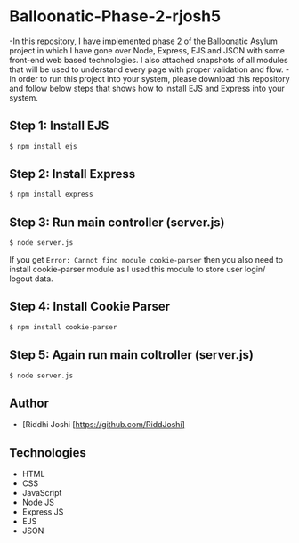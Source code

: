 # Balloonatic-Phase-2-rjosh5

-In this repository, I have implemented phase 2 of the Balloonatic Asylum project in which I have gone over Node, Express, EJS and JSON with some front-end web based technologies. I also attached snapshots of all modules that will be used to understand every page with proper validation and flow. 
-In order to run this project into your system, please download this repository and follow below steps that shows how to install EJS and Express into your system.

## Step 1: Install EJS
```bash
$ npm install ejs
```
## Step 2: Install Express
```bash
$ npm install express
```
## Step 3: Run main controller (server.js)
```bash
$ node server.js
```
If you get `Error: Cannot find module cookie-parser` then you also need to install cookie-parser module as I used this module to store user login/ logout data.
## Step 4: Install Cookie Parser
```bash
$ npm install cookie-parser
```
## Step 5: Again run main coltroller (server.js)
```bash
$ node server.js
```

## Author
- [Riddhi Joshi [https://github.com/RiddJoshi]

## Technologies
- HTML
- CSS
- JavaScript
- Node JS
- Express JS
- EJS
- JSON
